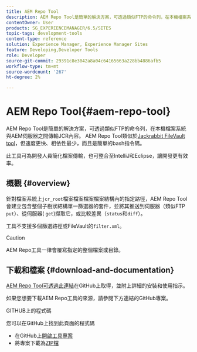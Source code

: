 ```yaml
---
title: AEM Repo Tool
description: AEM Repo Tool是簡單的解決方案，可透過類似FTP的命令列，在本機檔案系統與AEM伺服器之間傳輸JCR內容。 AEM Repo工具類似於Jackrabbit FileVault工具，但速度更快、相依性最低，而且是簡單的bash指令碼。
contentOwner: User
products: SG_EXPERIENCEMANAGER/6.5/SITES
topic-tags: development-tools
content-type: reference
solution: Experience Manager, Experience Manager Sites
feature: Developing,Developer Tools
role: Developer
source-git-commit: 29391c8e3042a8a04c64165663a228bb4886afb5
workflow-type: tm+mt
source-wordcount: '267'
ht-degree: 2%

---
```


# AEM Repo Tool{#aem-repo-tool}

AEM Repo Tool是簡單的解決方案，可透過類似FTP的命令列，在本機檔案系統與AEM伺服器之間傳輸JCR內容。 AEM Repo Tool類似於[Jackrabbit FileVault tool](/help/sites-developing/ht-vlttool.md)，但速度更快、相依性最少，而且是簡單的bash指令碼。

此工具可為開發人員簡化檔案傳輸，也可整合至IntelliJ和Eclipse，讓開發更有效率。

## 概觀 {#overview}

針對檔案系統上`jcr_root`檔案檔案檔案檔案結構內的指定路徑，AEM Repo Tool會建立包含整個子樹狀結構單一篩選器的套件，並將其推送到伺服器（類似FTP `put`）、從伺服器( `get`)擷取它，或比較差異（`status`和`diff`）。

工具不支援多個篩選路徑或FileVault的`filter.xml`。

>[!CAUTION]
>
>AEM Repo工具一律會覆寫指定的整個檔案或目錄。

## 下載和檔案 {#download-and-documentation}

[AEM Repo Tool可透過此連結](https://github.com/Adobe-Marketing-Cloud/tools/tree/master/repo)在GitHub上取得，並附上詳細的安裝和使用指示。

如果您想要下載AEM Repo工具的來源，請參閱下方連結的GitHub專案。

GITHUB上的程式碼

您可以在GitHub上找到此頁面的程式碼

* 在GitHub上[開啟工具專案](https://github.com/Adobe-Marketing-Cloud/tools)
* 將專案下載為[ZIP檔](https://github.com/Adobe-Marketing-Cloud/tools/archive/master.zip)
